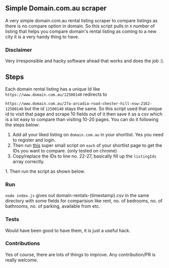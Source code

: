 ## Simple Domain.com.au scraper

A very simple domain.com.au rental listing scraper to compare listings as there is no compare
option in domain. So this script pulls in `X` number of listing that helps you compare domain's
rental listing as coming to a new city it is a very handy thing to have.

<image-here>

### Disclaimer

Very irresponsible and hacky software ahead that works and does the job :).

## Steps

Each domain rental listing has a unique Id like `https://www.domain.com.au/12500140` redirects to

`https://www.domain.com.au/27a-arcadia-road-chester-hill-nsw-2162-12500140` but the id `12500140`
stays the same. So this script used that unique id to visit that page and scrape 10 fields out of it then save it as a csv which is a lot easy to compare than visiting 10-20 pages. You can do it following the steps below:

1. Add all your liked listing on `domain.com.au` in your shortlist. Yes you need to register and login.
1. Then run [this](https://gist.github.com/geshan/378be819646682c715e38a653c680401) super small script on `each` of your shortlist page to get the IDs you want to compare. (only tested on chrome)
1. Copy/replace the IDs to line no. 22-27, basically fill up the `listingIds` array correctly.
<image-here>
1. Then run the script as shown below.

### Run

`node index.js` gives out domain-rentals-{timestamp}.csv in the same directory with some fields for comparision like rent, no. of bedrooms, no. of bathrooms, no. of parking, available from etc.

### Tests

Would have been good to have them, it is just a useful hack. 

### Contributions

Yes of course, there are lots of things to improve. Any contribution/PR is really welcome.
